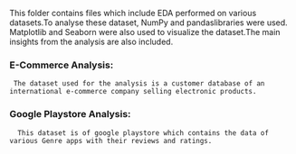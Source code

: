 This folder contains files which include EDA performed on various datasets.To analyse these dataset, NumPy and pandaslibraries were used. Matplotlib and Seaborn were also used to visualize the dataset.The main insights from the analysis are also included.
### E-Commerce Analysis:
     The dataset used for the analysis is a customer database of an international e-commerce company selling electronic products.
### Google Playstore Analysis:
      This dataset is of google playstore which contains the data of various Genre apps with their reviews and ratings. 

